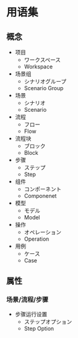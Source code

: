 用语集
===

概念
---

* 项目
	* ワークスペース
	* Workspace
* 场景组
	* シナリオグループ
	* Scenario Group
* 场景
	* シナリオ
	* Scenario
* 流程
	* フロー
	* Flow
* 流程块
	* ブロック
	* Block
* 步骤
	* ステップ
	* Step
* 组件
	* コンポーネント
	* Componenet
* 模型
	* モデル
	* Model
* 操作
	* オペレーション
	* Operation
* 用例
	* ケース
	* Case

属性
---

### 场景/流程/步骤

* 步骤运行设置
	* ステップオプション
	* Step Option


